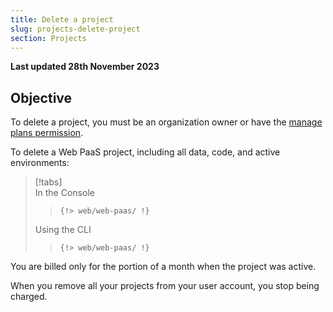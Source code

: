 ```yaml
---
title: Delete a project
slug: projects-delete-project
section: Projects
---
```


**Last updated 28th November 2023**



## Objective  

To delete a project, you must be an organization owner or have the [manage plans permission](../administration/users.md#organization-permissions).

To delete a Web PaaS project, including all data, code, and active environments:

> [!tabs]      
> In the Console     
>> ```      
>> {!> web/web-paas/ !}  
>> ```     
> Using the CLI     
>> ```      
>> {!> web/web-paas/ !}  
>> ```     

You are billed only for the portion of a month when the project was active.

When you remove all your projects from your user account,
you stop being charged.
